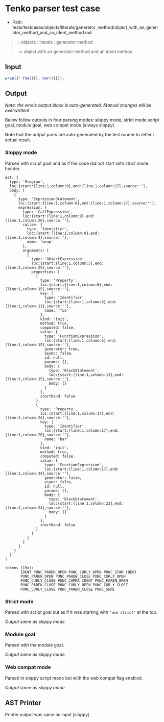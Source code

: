 # Tenko parser test case

- Path: tests/testcases/objects/literals/generator_method/object_with_an_generator_method_and_an_ident_method.md

> :: objects : literals : generator method
>
> ::> object with an generator method and an ident method

## Input

`````js
wrap({* foo(){}, bar(){}});
`````

## Output

_Note: the whole output block is auto-generated. Manual changes will be overwritten!_

Below follow outputs in four parsing modes: sloppy mode, strict mode script goal, module goal, web compat mode (always sloppy).

Note that the output parts are auto-generated by the test runner to reflect actual result.

### Sloppy mode

Parsed with script goal and as if the code did not start with strict mode header.

`````
ast: {
  type: 'Program',
  loc:{start:{line:1,column:0},end:{line:1,column:27},source:''},
  body: [
    {
      type: 'ExpressionStatement',
      loc:{start:{line:1,column:0},end:{line:1,column:27},source:''},
      expression: {
        type: 'CallExpression',
        loc:{start:{line:1,column:0},end:{line:1,column:26},source:''},
        callee: {
          type: 'Identifier',
          loc:{start:{line:1,column:0},end:{line:1,column:4},source:''},
          name: 'wrap'
        },
        arguments: [
          {
            type: 'ObjectExpression',
            loc:{start:{line:1,column:5},end:{line:1,column:25},source:''},
            properties: [
              {
                type: 'Property',
                loc:{start:{line:1,column:6},end:{line:1,column:15},source:''},
                key: {
                  type: 'Identifier',
                  loc:{start:{line:1,column:8},end:{line:1,column:11},source:''},
                  name: 'foo'
                },
                kind: 'init',
                method: true,
                computed: false,
                value: {
                  type: 'FunctionExpression',
                  loc:{start:{line:1,column:6},end:{line:1,column:15},source:''},
                  generator: true,
                  async: false,
                  id: null,
                  params: [],
                  body: {
                    type: 'BlockStatement',
                    loc:{start:{line:1,column:13},end:{line:1,column:15},source:''},
                    body: []
                  }
                },
                shorthand: false
              },
              {
                type: 'Property',
                loc:{start:{line:1,column:17},end:{line:1,column:24},source:''},
                key: {
                  type: 'Identifier',
                  loc:{start:{line:1,column:17},end:{line:1,column:20},source:''},
                  name: 'bar'
                },
                kind: 'init',
                method: true,
                computed: false,
                value: {
                  type: 'FunctionExpression',
                  loc:{start:{line:1,column:17},end:{line:1,column:24},source:''},
                  generator: false,
                  async: false,
                  id: null,
                  params: [],
                  body: {
                    type: 'BlockStatement',
                    loc:{start:{line:1,column:22},end:{line:1,column:24},source:''},
                    body: []
                  }
                },
                shorthand: false
              }
            ]
          }
        ]
      }
    }
  ]
}

tokens (19x):
       IDENT PUNC_PAREN_OPEN PUNC_CURLY_OPEN PUNC_STAR IDENT
       PUNC_PAREN_OPEN PUNC_PAREN_CLOSE PUNC_CURLY_OPEN
       PUNC_CURLY_CLOSE PUNC_COMMA IDENT PUNC_PAREN_OPEN
       PUNC_PAREN_CLOSE PUNC_CURLY_OPEN PUNC_CURLY_CLOSE
       PUNC_CURLY_CLOSE PUNC_PAREN_CLOSE PUNC_SEMI
`````

### Strict mode

Parsed with script goal but as if it was starting with `"use strict"` at the top.

_Output same as sloppy mode._

### Module goal

Parsed with the module goal.

_Output same as sloppy mode._

### Web compat mode

Parsed in sloppy script mode but with the web compat flag enabled.

_Output same as sloppy mode._

## AST Printer

Printer output was same as input [sloppy]
